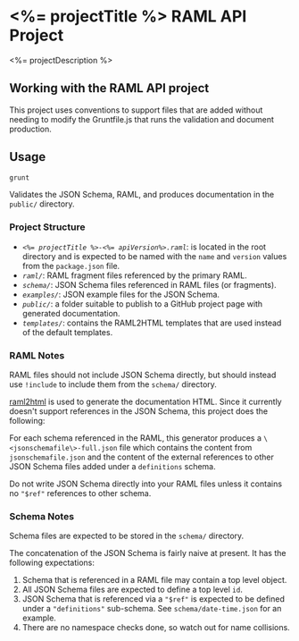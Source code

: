 # <%= projectTitle %> RAML API Project

<%= projectDescription %>

## Working with the RAML API project

This project uses conventions to support files that are added without needing to modify the Gruntfile.js that runs the validation and document production.

## Usage

```bash
grunt
```

Validates the JSON Schema, RAML, and produces documentation in the `public/` directory.

### Project Structure

* *`<%= projectTitle %>-<%= apiVersion%>.raml`*: is located in the root directory and is expected to be named with the `name` and `version` values from the `package.json` file.
* *`raml/`*: RAML fragment files referenced by the primary RAML.
* *`schema/`*: JSON Schema files referenced in RAML files (or fragments).
* *`examples/`*: JSON example files for the JSON Schema.
* *`public/`*: a folder suitable to publish to a GitHub project page with generated documentation.
* *`templates/`*: contains the RAML2HTML templates that are used instead of the default templates.

### RAML Notes

RAML files should not include JSON Schema directly, but should instead use `!include` to include them from the `schema/` directory.

[raml2html](https://github.com/kevinrenskers/raml2html) is used to generate the documentation HTML. Since it currently doesn't support references in the JSON Schema, this project does the following:

For each schema referenced in the RAML, this generator produces a `\<jsonschemafile\>-full.json` file which contains the content from `jsonschemafile.json` and the content of the external references to other JSON Schema files added under a `definitions` schema.

Do not write JSON Schema directly into your RAML files unless it contains no `"$ref"` references to other schema.

### Schema Notes

Schema files are expected to be stored in the `schema/` directory.

The concatenation of the JSON Schema is fairly naive at present. It has the following expectations:

1. Schema that is referenced in a RAML file may contain a top level object.
2. All JSON Schema files are expected to define a top level `id`.
3. JSON Schema that is referenced via a `"$ref"` is expected to be defined under a `"definitions"` sub-schema. See `schema/date-time.json` for an example.
4. There are no namespace checks done, so watch out for name collisions.


